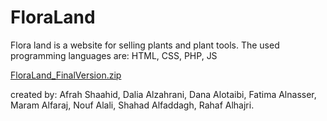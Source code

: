 # FloraLand
Flora land is a website for selling plants and plant tools. The used programming languages are: HTML, CSS, PHP, JS

[FloraLand_FinalVersion.zip](https://github.com/shahadmf/FloraLand/files/8718872/FloraLand_FinalVersion.zip)

created by:
Afrah Shaahid, 
Dalia Alzahrani, 
Dana Alotaibi, 
Fatima Alnasser, 
Maram Alfaraj, 
Nouf Alali, 
Shahad Alfaddagh, 
Rahaf Alhajri.
